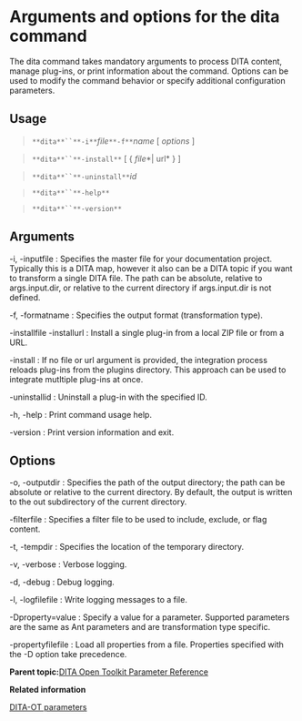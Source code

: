 # Arguments and options for the dita command

The dita command takes mandatory arguments to process DITA content, manage plug-ins, or print information about the command. Options can be used to modify the command behavior or specify additional configuration parameters.

## Usage



> `**dita**``**-i**`*file*`**-f**`*name* \[ *options* \]



> `**dita**``**-install**` \[ \{ *file**| url* \} \]



> `**dita**``**-uninstall**`*id*



> `**dita**``**-help**`



> `**dita**``**-version**`

## Arguments

-i, -inputfile
:   Specifies the master file for your documentation project. Typically this is a DITA map, however it also can be a DITA topic if you want to transform a single DITA file. The path can be absolute, relative to args.input.dir, or relative to the current directory if args.input.dir is not defined.

-f, -formatname
:   Specifies the output format \(transformation type\).

-installfile
-installurl
:   Install a single plug-in from a local ZIP file or from a URL.

-install
:   If no file or url argument is provided, the integration process reloads plug-ins from the plugins directory. This approach can be used to integrate mutltiple plug-ins at once.

-uninstallid
:   Uninstall a plug-in with the specified ID.

-h, -help
:   Print command usage help.

-version
:   Print version information and exit.

## Options

-o, -outputdir
:   Specifies the path of the output directory; the path can be absolute or relative to the current directory. By default, the output is written to the out subdirectory of the current directory.

-filterfile
:   Specifies a filter file to be used to include, exclude, or flag content.

-t, -tempdir
:   Specifies the location of the temporary directory.

-v, -verbose
:   Verbose logging.

-d, -debug
:   Debug logging.

-l, -logfilefile
:   Write logging messages to a file.

-Dproperty=value
:   Specify a value for a parameter. Supported parameters are the same as Ant parameters and are transformation type specific.

-propertyfilefile
:   Load all properties from a file. Properties specified with the -D option take precedence.

**Parent topic:**[DITA Open Toolkit Parameter Reference](../parameters/index.md)

**Related information**  


[DITA-OT parameters](parameters_intro.md)

